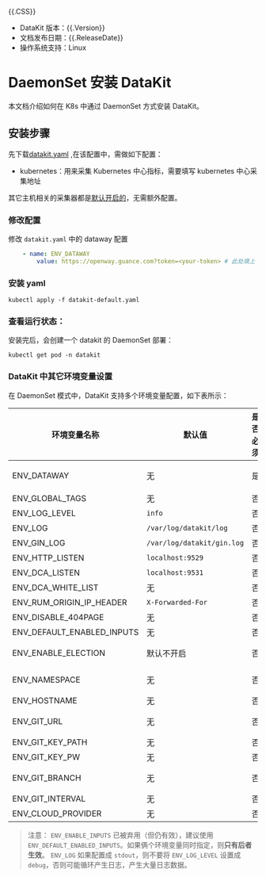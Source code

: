 {{.CSS}}

- DataKit 版本：{{.Version}}
- 文档发布日期：{{.ReleaseDate}}
- 操作系统支持：Linux

# DaemonSet 安装 DataKit 

本文档介绍如何在 K8s 中通过 DaemonSet 方式安装 DataKit。

## 安装步骤 

先下载[datakit.yaml](https://static.guance.com/datakit/datakit.yaml) ,在该配置中，需做如下配置：

- kubernetes：用来采集 Kubernetes 中心指标，需要填写 kubernetes 中心采集地址

其它主机相关的采集器都是[默认开启的](datakit-conf-how-to#764ffbc2)，无需额外配置。

### 修改配置

修改 `datakit.yaml` 中的 dataway 配置

```yaml
	- name: ENV_DATAWAY
		value: https://openway.guance.com?token=<your-token> # 此处填上 dataway 真实地址
```

### 安装 yaml

```shell
kubectl apply -f datakit-default.yaml
```

### 查看运行状态：

安装完后，会创建一个 datakit 的 DaemonSet 部署：

```shell
kubectl get pod -n datakit
```

### DataKit 中其它环境变量设置

在 DaemonSet 模式中，DataKit 支持多个环境变量配置，如下表所示：

| 环境变量名称               | 默认值                     | 是否必须 | 说明                                                                                                               |
| ---------                  | ---                        | ------   | ----                                                                                                               |
| ENV_DATAWAY                | 无                         | 是       | 可配置多个 dataway，以英文逗号分割，如 `https://openway.guance.com?token=xxx,https://openway.guance.com?token=yyy` |
| ENV_GLOBAL_TAGS            | 无                         | 否       | 全局 tag，多个 tag 之间以英文逗号分割，如 `tag1=val,tag2=val2`                                                     |
| ENV_LOG_LEVEL              | `info`                     | 否       | 可选值 `info/debug`                                                                                                |
| ENV_LOG                    | `/var/log/datakit/log`     | 否       | 如果改成 `stdout`，日志将不写文件，而是终端输出                                                                    |
| ENV_GIN_LOG                | `/var/log/datakit/gin.log` | 否       | 如果改成 `stdout`，日志将不写文件，而是终端输出                                                                    |
| ENV_HTTP_LISTEN            | `localhost:9529`           | 否       | 可修改改地址，使得外部可以调用 [DataKit 接口](apis)                                                                |
| ENV_DCA_LISTEN             | `localhost:9531`           | 否       | 可修改改地址，使得 [DCA](dca) 客户端能管理该 DataKit                                                               |
| ENV_DCA_WHITE_LIST         | 无                         | 否       | 配置 DCA 白名单，以英文逗号分隔                                                                                    |
| ENV_RUM_ORIGIN_IP_HEADER   | `X-Forwarded-For`          | 否       | RUM 专用                                                                                                           |
| ENV_DISABLE_404PAGE        | 无                         | 否       | 禁用 DataKit 404 页面（公网部署 DataKit RUM 时常用）                                                               |
| ENV_DEFAULT_ENABLED_INPUTS | 无                         | 否       | 默认开启[采集器列表](datakit-conf-how-to#764ffbc2)，以英文逗号分割，如 `cpu,mem,disk`。                                                            |
| ENV_ENABLE_ELECTION        | 默认不开启                 | 否       | 开启[选举](election)，默认不开启，如需开启，给该环境变量任意一个非空字符串值即可                                   |
| ENV_NAMESPACE              | 无                         | 否       | DataKit 所在的命名空间，默认为空表示不区分命名空间，接收任意非空字符串，如 `dk-namespace-example`                  |
| ENV_HOSTNAME               | 无                         | 否       | 默认为本地主机名，可安装时指定，如， `dk-your-hostname`                                                            |
| ENV_GIT_URL                 | 无                         | 否       | 管理配置文件的远程 git repo 地址。（如 `http://username:password@github.com/username/repository.git`）  |
| ENV_GIT_KEY_PATH            | 无                         | 否       | 本地 PrivateKey 的全路径。（如 `/Users/username/.ssh/id_rsa`）                                        |
| ENV_GIT_KEY_PW              | 无                         | 否       | 本地 PrivateKey 的使用密码。（如 `passwd`）                                                           |
| ENV_GIT_BRANCH              | 无                         | 否       | 指定拉取的分支。<stong>为空则是默认</strong>，默认是远程指定的主分支，一般是 `master`。                      |
| ENV_GIT_INTERVAL            | 无                         | 否       | 定时拉取的间隔。（如 `1m`）                                                                           |
| ENV_CLOUD_PROVIDER          | 无                         | 否       | 支持安装阶段填写云厂商(`aliyun/aws/tencent/hwcloud/azure`)                                            |

> 注意：
>  `ENV_ENABLE_INPUTS` 已被弃用（但仍有效），建议使用 `ENV_DEFAULT_ENABLED_INPUTS`。如果俩个环境变量同时指定，则**只有后者生效**。
>  `ENV_LOG` 如果配置成 `stdout`，则不要将 `ENV_LOG_LEVEL` 设置成 `debug`，否则可能循环产生日志，产生大量日志数据。
